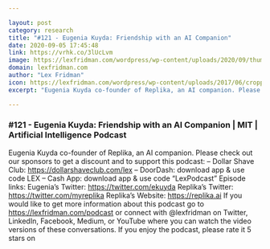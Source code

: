 ```yaml
---

layout: post
category: research
title: "#121 - Eugenia Kuyda: Friendship with an AI Companion"
date: 2020-09-05 17:45:48
link: https://vrhk.co/3lUcLvm
image: https://lexfridman.com/wordpress/wp-content/uploads/2020/09/thumb_eugenia_kuyda.png
domain: lexfridman.com
author: "Lex Fridman"
icon: https://lexfridman.com/wordpress/wp-content/uploads/2017/06/cropped-lex-favicon-4-1-180x180.png
excerpt: "Eugenia Kuyda co-founder of Replika, an AI companion. Please check out our sponsors to get a discount and to support this podcast: – Dollar Shave Club: <https://dollarshaveclub.com/lex> – DoorDash: download app &amp; use code LEX – Cash App: download app &amp; use code “LexPodcast” Episode links: Eugenia’s Twitter: <https://twitter.com/ekuyda> Replika’s Twitter: <https://twitter.com/myreplika> Replika’s Website: <https://replika.ai> If you would like to get more information about this podcast go to <https://lexfridman.com/podcast> or connect with @lexfridman on Twitter, LinkedIn, Facebook, Medium, or YouTube where you can watch the video versions of these conversations. If you enjoy the podcast, please rate it 5 stars on"

---
```


### #121 - Eugenia Kuyda: Friendship with an AI Companion | MIT | Artificial Intelligence Podcast

Eugenia Kuyda co-founder of Replika, an AI companion. Please check out our sponsors to get a discount and to support this podcast: – Dollar Shave Club: <https://dollarshaveclub.com/lex> – DoorDash: download app &amp; use code LEX – Cash App: download app &amp; use code “LexPodcast” Episode links: Eugenia’s Twitter: <https://twitter.com/ekuyda> Replika’s Twitter: <https://twitter.com/myreplika> Replika’s Website: <https://replika.ai> If you would like to get more information about this podcast go to <https://lexfridman.com/podcast> or connect with @lexfridman on Twitter, LinkedIn, Facebook, Medium, or YouTube where you can watch the video versions of these conversations. If you enjoy the podcast, please rate it 5 stars on